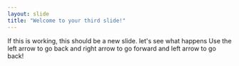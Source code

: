 ```yaml
---
layout: slide
title: "Welcome to your third slide!"
---
```

If this is working, this should be a new slide. let's see what happens
Use the left arrow to go back and right arrow to go forward and left arrow to go back!
